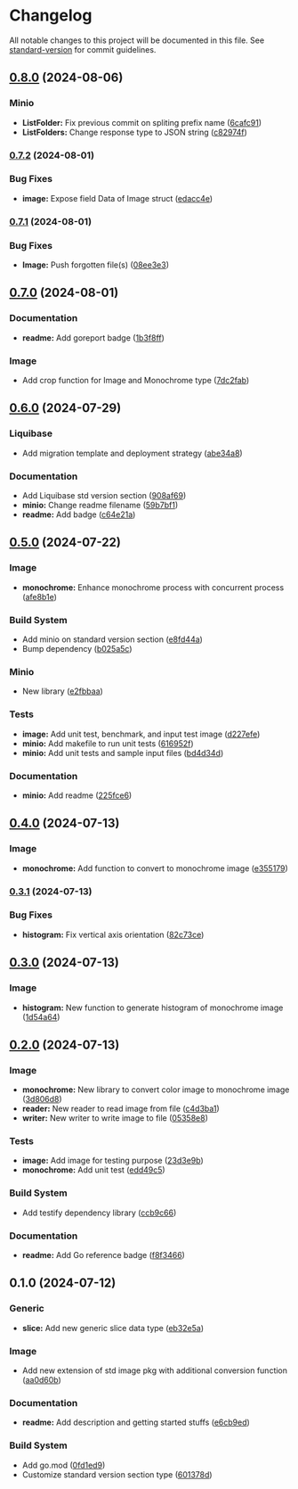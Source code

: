 # Changelog

All notable changes to this project will be documented in this file. See [standard-version](https://github.com/conventional-changelog/standard-version) for commit guidelines.

## [0.8.0](https://github.com/mushoffa/gorengan/compare/v0.7.2...v0.8.0) (2024-08-06)


### Minio

* **ListFolder:** Fix previous commit on spliting prefix name ([6cafc91](https://github.com/mushoffa/gorengan/commit/6cafc914051add5ce90e87baf7435965077ae3bd))
* **ListFolders:** Change response type to JSON string ([c82974f](https://github.com/mushoffa/gorengan/commit/c82974fd174e6ddb4302d16564cb241331477ff0))

### [0.7.2](https://github.com/mushoffa/gorengan/compare/v0.7.1...v0.7.2) (2024-08-01)


### Bug Fixes

* **image:** Expose field Data of Image struct ([edacc4e](https://github.com/mushoffa/gorengan/commit/edacc4e7373c38929734bf3e336d9694b8f797ba))

### [0.7.1](https://github.com/mushoffa/gorengan/compare/v0.7.0...v0.7.1) (2024-08-01)


### Bug Fixes

* **Image:** Push forgotten file(s) ([08ee3e3](https://github.com/mushoffa/gorengan/commit/08ee3e32304c7194f517c69d92b96b95bb004e19))

## [0.7.0](https://github.com/mushoffa/gorengan/compare/v0.6.0...v0.7.0) (2024-08-01)


### Documentation

* **readme:** Add goreport badge ([1b3f8ff](https://github.com/mushoffa/gorengan/commit/1b3f8ff8fceaf2ef1ee816c210457cf4a0d00f3c))


### Image

* Add crop function for Image and Monochrome type ([7dc2fab](https://github.com/mushoffa/gorengan/commit/7dc2fabaeb35df7e01249fe5e7132da8d0ebccf1))

## [0.6.0](https://github.com/mushoffa/gorengan/compare/v0.5.0...v0.6.0) (2024-07-29)


### Liquibase

* Add migration template and deployment strategy ([abe34a8](https://github.com/mushoffa/gorengan/commit/abe34a8758b05f270306f3d0d6612a1ac09f181e))


### Documentation

* Add Liquibase std version section ([908af69](https://github.com/mushoffa/gorengan/commit/908af69f3c5afd813c711c9a6585f1654c86df00))
* **minio:** Change readme filename ([59b7bf1](https://github.com/mushoffa/gorengan/commit/59b7bf165bd3fea3055d52e2155b47b5ae0e0cd7))
* **readme:** Add badge ([c64e21a](https://github.com/mushoffa/gorengan/commit/c64e21a19f7e7219c31c568027ca53818ea06f1d))

## [0.5.0](https://github.com/mushoffa/gorengan/compare/v0.4.0...v0.5.0) (2024-07-22)


### Image

* **monochrome:** Enhance monochrome process with concurrent process ([afe8b1e](https://github.com/mushoffa/gorengan/commit/afe8b1e094765b500e80c561c700bb9b0ff78223))


### Build System

* Add minio on standard version section ([e8fd44a](https://github.com/mushoffa/gorengan/commit/e8fd44a26eb3934f9f1a37dcdd387e3b4e81c9ce))
* Bump dependency ([b025a5c](https://github.com/mushoffa/gorengan/commit/b025a5c26f210d349855f21b74743ab6a0d8e154))


### Minio

* New library ([e2fbbaa](https://github.com/mushoffa/gorengan/commit/e2fbbaae962294315a3646989a0228e23b4c50f0))


### Tests

* **image:** Add unit test, benchmark, and input test image ([d227efe](https://github.com/mushoffa/gorengan/commit/d227efeb3e38b1dfd671cc96a2344fd62a980b0f))
* **minio:** Add makefile to run unit tests ([616952f](https://github.com/mushoffa/gorengan/commit/616952f33355293cd14b4bb4097e54eba96d58a9))
* **minio:** Add unit tests and sample input files ([bd4d34d](https://github.com/mushoffa/gorengan/commit/bd4d34d63663a576a319ae50fac020ca3e52e0c5))


### Documentation

* **minio:** Add readme ([225fce6](https://github.com/mushoffa/gorengan/commit/225fce64f9cb90f0a3ec0687f48e91332db1fc3b))

## [0.4.0](https://github.com/mushoffa/gorengan/compare/v0.3.1...v0.4.0) (2024-07-13)


### Image

* **monochrome:** Add function to convert to monochrome image ([e355179](https://github.com/mushoffa/gorengan/commit/e3551796b98ceed3edf0daf365c58eb1769f84e0))

### [0.3.1](https://github.com/mushoffa/gorengan/compare/v0.3.0...v0.3.1) (2024-07-13)


### Bug Fixes

* **histogram:** Fix vertical axis orientation ([82c73ce](https://github.com/mushoffa/gorengan/commit/82c73ce9831f5ab72e871fb0e0ed10633e8baf2d))

## [0.3.0](https://github.com/mushoffa/gorengan/compare/v0.2.0...v0.3.0) (2024-07-13)


### Image

* **histogram:** New function to generate histogram of monochrome image ([1d54a64](https://github.com/mushoffa/gorengan/commit/1d54a64b88f5e85e8db79414942cf45462bf3834))

## [0.2.0](https://github.com/mushoffa/gorengan/compare/v0.1.0...v0.2.0) (2024-07-13)


### Image

* **monochrome:** New library to convert color image to monochrome image ([3d806d8](https://github.com/mushoffa/gorengan/commit/3d806d828be85107226e9bff650ce30af43eaccc))
* **reader:** New reader to read image from file ([c4d3ba1](https://github.com/mushoffa/gorengan/commit/c4d3ba1330df352f92f85e0fcbd9e55216a12e89))
* **writer:** New writer to write image to file ([05358e8](https://github.com/mushoffa/gorengan/commit/05358e8c2b6fb76eb58eec21b315d5e46823e6d9))


### Tests

* **image:** Add image for testing purpose ([23d3e9b](https://github.com/mushoffa/gorengan/commit/23d3e9b2d2910ac4e480d82a092a1cdaa003b3c8))
* **monochrome:** Add unit test ([edd49c5](https://github.com/mushoffa/gorengan/commit/edd49c5c5102277d633947c17407b57d6ad1ff0b))


### Build System

* Add testify dependency library ([ccb9c66](https://github.com/mushoffa/gorengan/commit/ccb9c6606e5157c655a687ca6363a1e348560699))


### Documentation

* **readme:** Add Go reference badge ([f8f3466](https://github.com/mushoffa/gorengan/commit/f8f346615a8ab651d557dc15e7070e91c083fdf0))

## 0.1.0 (2024-07-12)


### Generic

* **slice:** Add new generic slice data type ([eb32e5a](https://github.com/mushoffa/gorengan/commit/eb32e5a17b224ce4e97c15e2ca3e4ff7a0e2df8f))


### Image

* Add new extension of std image pkg with additional conversion function ([aa0d60b](https://github.com/mushoffa/gorengan/commit/aa0d60b4a779c87bcd39fca9726d5195f6e475a7))


### Documentation

* **readme:** Add description and getting started stuffs ([e6cb9ed](https://github.com/mushoffa/gorengan/commit/e6cb9ed13c0ed26ff48a338b5516b187b3f1657d))


### Build System

* Add go.mod ([0fd1ed9](https://github.com/mushoffa/gorengan/commit/0fd1ed9c9c3cefdf7a10c672d0e3dd5d81562e92))
* Customize standard version section type ([601378d](https://github.com/mushoffa/gorengan/commit/601378dc709d89c2aef7a3e3ef7708243dd25c85))
